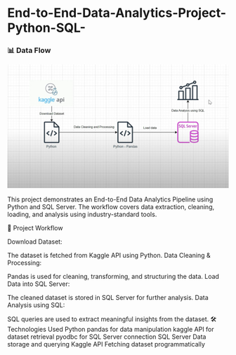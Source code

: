 # End-to-End-Data-Analytics-Project-Python-SQL-


### **📊 Data Flow**  
![Architecture Diagram](https://github.com/hannan101/End-to-End-Data-Analytics-Project-Python-SQL-/blob/main/image.png)

This project demonstrates an End-to-End Data Analytics Pipeline using Python and SQL Server. The workflow covers data extraction, cleaning, loading, and analysis using industry-standard tools.

📌 Project Workflow

Download Dataset:

The dataset is fetched from Kaggle API using Python.
Data Cleaning & Processing:

Pandas is used for cleaning, transforming, and structuring the data.
Load Data into SQL Server:

The cleaned dataset is stored in SQL Server for further analysis.
Data Analysis using SQL:

SQL queries are used to extract meaningful insights from the dataset.
🛠️ Technologies Used
Python
pandas for data manipulation
kaggle API for dataset retrieval
pyodbc for SQL Server connection
SQL Server
Data storage and querying
Kaggle API
Fetching dataset programmatically
